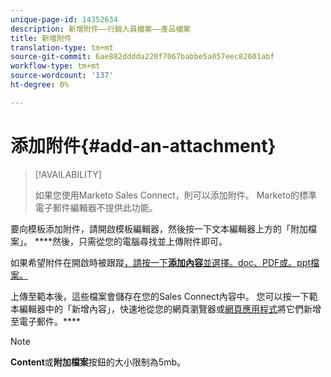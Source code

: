 ```yaml
---
unique-page-id: 14352634
description: 新增附件——行銷人員檔案——產品檔案
title: 新增附件
translation-type: tm+mt
source-git-commit: 6ae882dddda220f7067babbe5a057eec82601abf
workflow-type: tm+mt
source-wordcount: '137'
ht-degree: 0%

---
```



# 添加附件{#add-an-attachment}

>[!AVAILABILITY]
>
>如果您使用Marketo Sales Connect，則可以添加附件。 Marketo的標準電子郵件編輯器不提供此功能。

要向模板添加附件，請開啟模板編輯器，然後按一下文本編輯器上方的「附加檔案」。 ****&#x200B;然後，只需從您的電腦尋找並上傳附件即可。

如果希望附件在開啟時被跟蹤[，請按一下&#x200B;**添加內容**&#x200B;並選擇。doc、PDF或。ppt檔案。](/help/marketo/product-docs/marketo-sales-connect/email/common-tracking-questions/how-to-track-your-email-attachments.md)

上傳至範本後，這些檔案會儲存在您的Sales Connect內容中。 您可以按一下範本編輯器中的「新增內容」，快速地從您的網頁瀏覽器或[網頁應用程式](https://toutapp.com/login)將它們新增至電子郵件。****

>[!NOTE]
>
>**Content**&#x200B;或&#x200B;**附加檔案**&#x200B;按鈕的大小限制為5mb。
